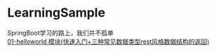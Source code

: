 # LearningSample
SpringBoot学习的路上，我们并不孤单  
[01-helloworld 模块(快速入门+三种常见数据类型rest风格数据结构的返回)](https://github.com/Myclaire/SpringBoot-LearningSample/tree/master/helloworld)
